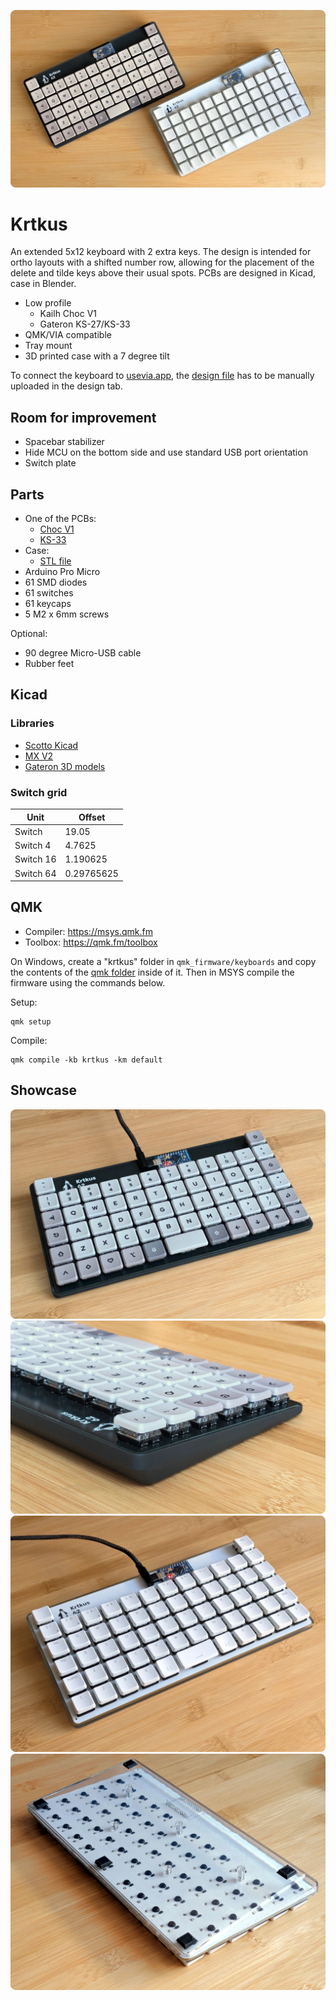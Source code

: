 ![](images/1.webp)

# Krtkus

An extended 5x12 keyboard with 2 extra keys. The design is intended for ortho layouts with a shifted number row, allowing for the placement of the delete and tilde keys above their usual spots. PCBs are designed in Kicad, case in Blender.

- Low profile
    - Kailh Choc V1
    - Gateron KS-27/KS-33
- QMK/VIA compatible
- Tray mount
- 3D printed case with a 7 degree tilt

To connect the keyboard to [usevia.app](https://usevia.app), the [design file](production/krtkus_design.json) has to be manually uploaded in the design tab.

## Room for improvement

- Spacebar stabilizer
- Hide MCU on the bottom side and use standard USB port orientation
- Switch plate

## Parts

- One of the PCBs:
    - [Choc V1](production/pcb_choc_v1)
    - [KS-33](production/pcb_ks_33)
- Case: 
    - [STL file](production/krtkus_case.stl)
- Arduino Pro Micro
- 61 SMD diodes
- 61 switches
- 61 keycaps
- 5 M2 x 6mm screws

Optional:

- 90 degree Micro-USB cable
- Rubber feet

## Kicad

### Libraries

- [Scotto Kicad](https://github.com/joe-scotto/scottokeebs/tree/main/Extras/ScottoKicad)
- [MX V2](https://github.com/ai03-2725/MX_V2)
- [Gateron 3D models](https://www.gateron.com/pages/3d)

### Switch grid

| Unit | Offset |
| --- | --- |
| Switch | 19.05 |
| Switch 4 | 4.7625 |
| Switch 16 | 1.190625 |
| Switch 64 | 0.29765625 |

## QMK

- Compiler: https://msys.qmk.fm
- Toolbox: https://qmk.fm/toolbox

On Windows, create a "krtkus" folder in `qmk_firmware/keyboards` and copy the contents of the [qmk folder](source/qmk) inside of it. Then in MSYS compile the firmware using the commands below.

Setup:

```
qmk setup
```

Compile:

```
qmk compile -kb krtkus -km default
```

## Showcase

![](images/2.webp)
![](images/3.webp)
![](images/4.webp)
![](images/5.webp)